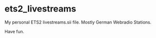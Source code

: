 # ets2_livestreams
My personal ETS2 livestreams.sii file.
Mostly German Webradio Stations.

Have fun.
